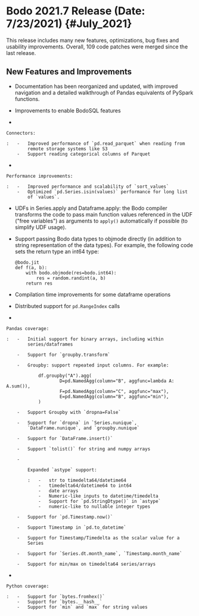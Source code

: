 Bodo 2021.7 Release (Date: 7/23/2021) {#July_2021}
=====================================

This release includes many new features, optimizations, bug fixes and
usability improvements. Overall, 109 code patches were merged since the
last release.

## New Features and Improvements

-   Documentation has been reorganized and updated, with improved
    navigation and a detailed walkthrough of Pandas equivalents of
    PySpark functions.

-   Improvements to enable BodoSQL features

-   

    Connectors:

    :   -   Improved performance of `pd.read_parquet` when reading from
            remote storage systems like S3
        -   Support reading categorical columns of Parquet

-   

    Performance improvements:

    :   -   Improved performance and scalability of `sort_values`
        -   Optimized `pd.Series.isin(values)` performance for long list
            of `values`.

-   UDFs in Series.apply and Dataframe.apply: the Bodo compiler
    transforms the code to pass main function values referenced in the
    UDF ("free variables") as arguments to `apply()` automatically if
    possible (to simplify UDF usage).

-   Support passing Bodo data types to objmode directly (in addition to
    string representation of the data types). For example, the following
    code sets the return type an int64 type:

        @bodo.jit
        def f(a, b):
            with bodo.objmode(res=bodo.int64):
                res = random.randint(a, b)
            return res

-   Compilation time improvements for some dataframe operations

-   Distributed support for `pd.RangeIndex` calls

-   

    Pandas coverage:

    :   -   Initial support for binary arrays, including within
            series/dataframes

        -   Support for `groupby.transform`

        -   Groupby: support repeated input columns. For example:

                df.groupby("A").agg(
                        D=pd.NamedAgg(column="B", aggfunc=lambda A: A.sum()),
                        F=pd.NamedAgg(column="C", aggfunc="max"),
                        E=pd.NamedAgg(column="B", aggfunc="min"),
                )

        -   Support Groupby with `dropna=False`

        -   Support for `dropna` in `Series.nunique`,
            `DataFrame.nunique`, and `groupby.nunique`

        -   Support for `DataFrame.insert()`

        -   Support `tolist()` for string and numpy arrays

        -   

            Expanded `astype` support:

            :   -   str to timedelta64/datetime64
                -   timedelta64/datetime64 to int64
                -   date arrays
                -   Numeric-like inputs to datetime/timedelta
                -   Support for `pd.StringDtype()` in `astype`
                -   numeric-like to nullable integer types

        -   Support for `pd.Timestamp.now()`

        -   Support Timestamp in `pd.to_datetime`

        -   Support for Timestamp/Timedelta as the scalar value for a
            Series

        -   Support for `Series.dt.month_name`, `Timestamp.month_name`

        -   Support for min/max on timedelta64 series/arrays

-   

    Python coverage:

    :   -   Support for `bytes.fromhex()`
        -   Support for `bytes.__hash__`
        -   Support for `min` and `max` for string values
